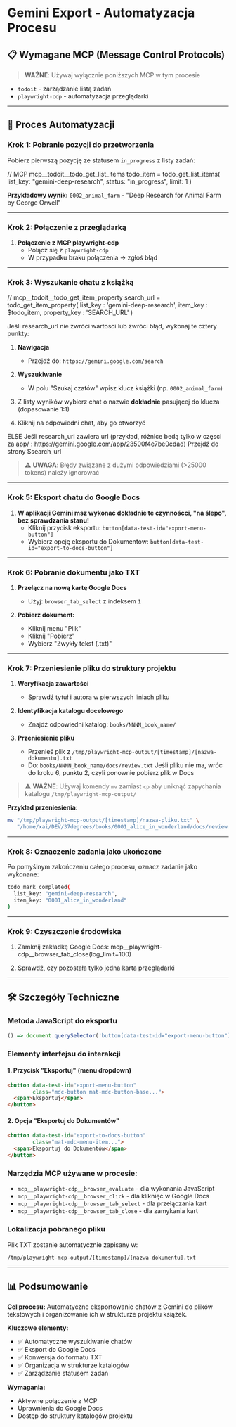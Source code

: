 # Gemini Export - Automatyzacja Procesu

## 📋 Wymagane MCP (Message Control Protocols)

> **WAŻNE**: Używaj wyłącznie poniższych MCP w tym procesie
- `todoit` - zarządzanie listą zadań
- `playwright-cdp` - automatyzacja przeglądarki

---

## 🚀 Proces Automatyzacji

### Krok 1: Pobranie pozycji do przetworzenia

Pobierz pierwszą pozycję ze statusem `in_progress` z listy zadań:

// MCP mcp__todoit__todo_get_list_items
todo_item = todo_get_list_items(
  list_key: "gemini-deep-research",
  status: "in_progress",
  limit: 1
)


**Przykładowy wynik:** `0002_animal_farm` - "Deep Research for Animal Farm by George Orwell"

---

### Krok 2: Połączenie z przeglądarką

1. **Połączenie z MCP playwright-cdp**
   - Połącz się z `playwright-cdp`
   - W przypadku braku połączenia → zgłoś błąd

---

### Krok 3: Wyszukanie chatu z książką
// mcp__todoit__todo_get_item_property
search_url = todo_get_item_property(
   list_key : 'gemini-deep-research',
   item_key : $todo_item,
   property_key : 'SEARCH_URL'
)

Jeśli research_url nie zwróci wartosci lub zwróci błąd, wykonaj te cztery punkty:
1. **Nawigacja**
   - Przejdź do: `https://gemini.google.com/search`

2. **Wyszukiwanie**
   - W polu "Szukaj czatów" wpisz klucz książki (np. `0002_animal_farm`)

3. Z listy wyników wybierz chat o nazwie **dokładnie** pasującej do klucza (dopasowanie 1:1)
4. Kliknij na odpowiedni chat, aby go otworzyć

ELSE
  Jeśli research_url zawiera url (przykład, różnice bedą tylko w częsci za app/ : https://gemini.google.com/app/23500f4e7be0cdad)
Przejdź do strony $search_url

> ⚠️ **UWAGA**: Błędy związane z dużymi odpowiedziami (>25000 tokens) należy ignorować

---

### Krok 5: Eksport chatu do Google Docs

1. **W aplikacji Gemini msz wykonać dokładnie te czynnoścci, "na ślepo", bez sprawdzania stanu!**
   - Kliknij przycisk eksportu: `button[data-test-id="export-menu-button"]`
   - Wybierz opcję eksportu do Dokumentów: `button[data-test-id="export-to-docs-button"]`

---

### Krok 6: Pobranie dokumentu jako TXT

1. **Przełącz na nową kartę Google Docs**
   - Użyj: `browser_tab_select` z indeksem `1`

2. **Pobierz dokument:**
   - Kliknij menu "Plik"
   - Kliknij "Pobierz"
   - Wybierz "Zwykły tekst (.txt)"

---

### Krok 7: Przeniesienie pliku do struktury projektu

1. **Weryfikacja zawartości**
   - Sprawdź tytuł i autora w pierwszych liniach pliku

2. **Identyfikacja katalogu docelowego**
   - Znajdź odpowiedni katalog: `books/NNNN_book_name/`

3. **Przeniesienie pliku**
   - Przenieś plik z `/tmp/playwright-mcp-output/[timestamp]/[nazwa-dokumentu].txt`
   - Do: `books/NNNN_book_name/docs/review.txt`
   Jeśli pliku nie ma, wróc do kroku 6, punktu 2, czyli ponownie pobierz plik w Docs
> ⚠️ **WAŻNE**: Używaj komendy `mv` zamiast `cp` aby uniknąć zapychania katalogu `/tmp/playwright-mcp-output/`

**Przykład przeniesienia:**
```bash
mv "/tmp/playwright-mcp-output/[timestamp]/nazwa-pliku.txt" \
   "/home/xai/DEV/37degrees/books/0001_alice_in_wonderland/docs/review.txt"
```

---

### Krok 8: Oznaczenie zadania jako ukończone

Po pomyślnym zakończeniu całego procesu, oznacz zadanie jako wykonane:

```bash
todo_mark_completed(
  list_key: "gemini-deep-research",
  item_key: "0001_alice_in_wonderland"
)
```

---

### Krok 9: Czyszczenie środowiska

1. Zamknij zakładkę Google Docs:
   mcp__playwright-cdp__browser_tab_close(log_limit=100)

2. Sprawdź, czy pozostała tylko jedna karta przeglądarki

---

## 🛠️ Szczegóły Techniczne

### Metoda JavaScript do eksportu

```javascript
() => document.querySelector('button[data-test-id="export-menu-button"]').click()
```

### Elementy interfejsu do interakcji

#### 1. Przycisk "Eksportuj" (menu dropdown)
```html
<button data-test-id="export-menu-button" 
        class="mdc-button mat-mdc-button-base...">
  <span>Eksportuj</span>
</button>
```

#### 2. Opcja "Eksportuj do Dokumentów"
```html
<button data-test-id="export-to-docs-button" 
        class="mat-mdc-menu-item...">
  <span>Eksportuj do Dokumentów</span>
</button>
```

### Narzędzia MCP używane w procesie:
- `mcp__playwright-cdp__browser_evaluate` - dla wykonania JavaScript
- `mcp__playwright-cdp__browser_click` - dla kliknięć w Google Docs
- `mcp__playwright-cdp__browser_tab_select` - dla przełączania kart
- `mcp__playwright-cdp__browser_tab_close` - dla zamykania kart

### Lokalizacja pobranego pliku

Plik TXT zostanie automatycznie zapisany w:
```
/tmp/playwright-mcp-output/[timestamp]/[nazwa-dokumentu].txt
```

---

## 📊 Podsumowanie

**Cel procesu:** Automatyczne eksportowanie chatów z Gemini do plików tekstowych i organizowanie ich w strukturze projektu książek.

**Kluczowe elementy:**
- ✅ Automatyczne wyszukiwanie chatów
- ✅ Eksport do Google Docs
- ✅ Konwersja do formatu TXT
- ✅ Organizacja w strukturze katalogów
- ✅ Zarządzanie statusem zadań

**Wymagania:**
- Aktywne połączenie z MCP
- Uprawnienia do Google Docs
- Dostęp do struktury katalogów projektu
